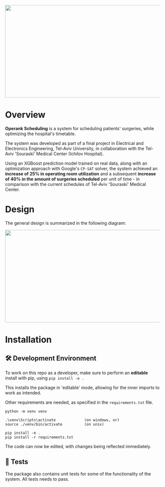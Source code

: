 <div align="center"><img width=600 height=300 src="https://i.imgur.com/PmBU9fO.png"></img></div>

# Overview
**Operank Scheduling** is a system for scheduling patients' surgeries, while optimizing the hospital's timetable. 

The system was developed as part of a final project in Electrical and Electronics Engineering, Tel-Aviv University, in collaboration with the Tel-Aviv 'Souraski' Medical Center (Ichilov Hospital).

Using an XGBoost prediction model trained on real data, along with an optimization approach with Google's `CP-SAT` solver, the system achieved an **increase of 25% in operating room utilization** and a subsequent **increase of 40% in the amount of surgeries scheduled** per unit of time - in comparison with the current schedules of Tel-Aviv 'Souraski' Medical Center.

# Design

The general design is summarized in the following diagram:
<div align="center"><img width=600 height=300 src="https://i.imgur.com/u3YPw4G.png"></img></div>


# Installation

## 🛠 Development Environment

To work on this repo as a developer, make sure to perform an **editable** install with pip, using `pip install -e .` 

This installs the package in 'editable' mode, allowing for the inner imports to work as intended.

Other requirements are needed, as specified in the `requirements.txt` file.

```
python -m venv venv

.\venv\Scripts\activate             (on windows, or)
source ./venv/bin/activate          (on unix)

pip install -e .
pip install -r requirements.txt
```

The code can now be edited, with changes being reflected immediately.

## 🚨 Tests

The package also contains unit tests for some of the functionality of the system. All tests needs to pass.